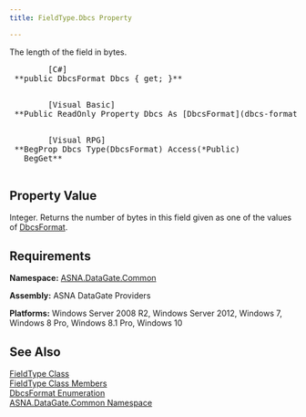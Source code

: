 ```yaml
---
title: FieldType.Dbcs Property

---
```


The length of the field in bytes. 
<pre class="prettyprint">        <span class="lang">[C#]</span>
 **public DbcsFormat Dbcs { get; }** 
      </pre>
<pre class="prettyprint">        <span class="lang">[Visual Basic] </span>
 **Public ReadOnly Property Dbcs As [DbcsFormat](dbcs-format-enumeration.html)** 
      </pre>
<pre class="prettyprint">
        <span class="lang">[Visual RPG]</span>
 **BegProp Dbcs Type(DbcsFormat) Access(*Public)<br />   BegGet** 
      </pre>

## Property Value

Integer. Returns the number of bytes in this field given as one of the values of [ DbcsFormat](dbcs-format-enumeration.html). 
## Requirements

**Namespace:** [ASNA.DataGate.Common](datagate-common-namespace.html)

<span> **Assembly:** ASNA DataGate Providers</span> 

**Platforms:** Windows Server 2008 R2, Windows Server 2012, Windows 7, Windows 8 Pro, Windows 8.1 Pro, Windows 10
## See Also


[FieldType Class](field-type-class.html)
      <br />
[FieldType Class Members](field-type-members.html)
      <br />
[DbcsFormat Enumeration](dbcs-format-enumeration.html)
      <br />
[ASNA.DataGate.Common Namespace](datagate-common-namespace.html)

